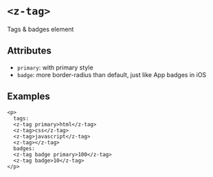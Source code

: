 # `<z-tag>`

Tags & badges element

## Attributes

- `primary`: with primary style
- `badge`: more border-radius than default, just like App badges in iOS

## Examples

```
<p>
  tags:
  <z-tag primary>html</z-tag>
  <z-tag>css</z-tag>
  <z-tag>javascript</z-tag>
  <z-tag></z-tag>
  badges:
  <z-tag badge primary>100</z-tag>
  <z-tag badge>10</z-tag>
</p>
```
